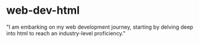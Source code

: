 # web-dev-html
"I am embarking on my web development journey, starting by delving deep into html to reach an industry-level proficiency."